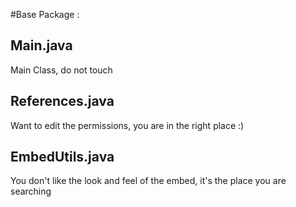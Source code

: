 #Base Package :

## Main.java
Main Class, do not touch

## References.java
Want to edit the permissions, you are in the right place :)

## EmbedUtils.java
You don't like the look and feel of the embed, it's the place you are searching
